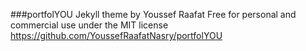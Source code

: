   ###portfolYOU Jekyll theme by Youssef Raafat
  Free for personal and commercial use under the MIT license
  https://github.com/YoussefRaafatNasry/portfolYOU
